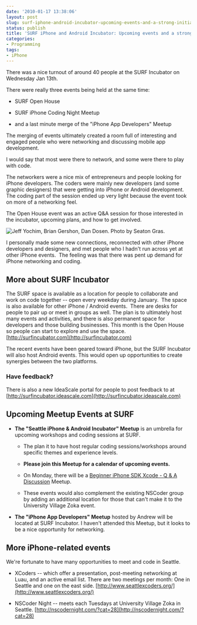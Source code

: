 ```yaml
---
date: '2010-01-17 13:38:06'
layout: post
slug: surf-iphone-android-incubator-upcoming-events-and-a-strong-initial-meetup
status: publish
title: 'SURF iPhone and Android Incubator: Upcoming events and a strong initial Meetup'
categories:
- Programming
tags:
- iPhone
---
```


There was a nice turnout of around 40 people at the SURF Incubator on Wednesday Jan 13th.

There were really three events being held at the same time:



	
  * SURF Open House

	
  * SURF iPhone Coding Night Meetup

	
  * and a last minute merge of the "iPhone App Developers" Meetup


The merging of events ultimately created a room full of interesting and engaged people who were networking and discussing mobile app development.

I would say that most were there to network, and some were there to play with code.

The networkers were a nice mix of entrepreneurs and people looking for iPhone developers. The coders were mainly new developers (and some graphic designers) that were getting into iPhone or Android development. The coding part of the session ended up very light because the event took on more of a networking feel.

The Open House event was an active Q&A session for those interested in the incubator, upcoming plans, and how to get involved.

![Jeff Yochim, Brian Gershon, Dan Dosen. Photo by Seaton Gras.](/images/post/2010/01/surf_jeff_brian_dan.jpg)

I personally made some new connections, reconnected with other iPhone developers and designers, and met people who I hadn't run across yet at other iPhone events.  The feeling was that there was pent up demand for iPhone networking and coding.


## More about SURF Incubator


The SURF space is available as a location for people to collaborate and work on code together -- open every weekday during January.  The space is also available for other iPhone / Android events.  There are desks for people to pair up or meet in groups as well. The plan is to ultimately host many events and activities, and there is also permanent space for developers and those building businesses. This month is the Open House so people can start to explore and use the space.  [http://surfincubator.com](http://surfincubator.com)

The recent events have been geared toward iPhone, but the SURF Incubator will also host Android events. This would open up opportunities to create synergies between the two platforms.


### Have feedback?


There is also a new IdeaScale portal for people to post feedback to at [http://surfincubator.ideascale.com](http://surfincubator.ideascale.com)


## Upcoming Meetup Events at SURF





	
  * **The "Seattle iPhone & Android Incubator" Meetup** is an umbrella for upcoming workshops and coding sessions at SURF.

	
    * The plan it to have host regular coding sessions/workshops around specific themes and experience levels.

	
    * **Please join this Meetup for a calendar of upcoming events.**

	
    * On Monday, there will be a [Beginner iPhone SDK Xcode - Q & A Discussion](http://www.meetup.com/Seattle-iPhone-Android-Incubator/calendar/12331931/) Meetup.

	
    * These events would also complement the existing NSCoder group by adding an additional location for those that can't make it to the University Village Zoka event.




	
  * **The "iPhone App Developers" Meetup** hosted by Andrew will be located at SURF Incubator. I haven't attended this Meetup, but it looks to be a nice opportunity for networking.




## More iPhone-related events


We're fortunate to have many opportunities to meet and code in Seattle.



	
  * XCoders -- which offer a presentation, post-meeting networking at Luau, and an active email list. There are two meetings per month: One in Seattle and one on the east side. [http://www.seattlexcoders.org/](http://www.seattlexcoders.org/)

	
  * NSCoder Night -- meets each Tuesdays at University Village Zoka in Seattle. [http://nscodernight.com/?cat=28](http://nscodernight.com/?cat=28)


